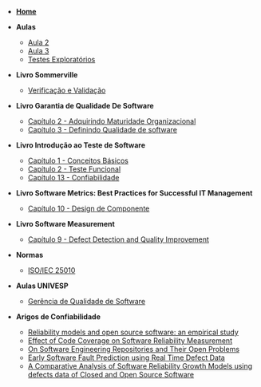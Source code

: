 - [**Home**](/README.md)
- **Aulas**
    - [Aula 2](aulas/aula2.md)
    - [Aula 3](aulas/aula3.md)
    - [Testes Exploratórios](aulas/testesExploratorios.md)
- **Livro Sommerville**
    - [Verificação e Validação](books/sommerville/VV.md)
- **Livro Garantia de Qualidade De Software** 
    - [Capítulo 2 - Adquirindo Maturidade Organizacional](books/alexandre_bartie/cap_2.md)
    - [Capítulo 3 - Definindo Qualidade de software](books/alexandre_bartie/cap_3.md)
- **Livro Introdução ao Teste de Software** 
    - [Capítulo 1 - Conceitos Básicos](books/eduardo_delamaro/cap1.md)
    - [Capítulo 2 - Teste Funcional](books/eduardo_delamaro/cap2.md)
    - [Capítulo 13 - Confiabilidade](books/eduardo_delamaro/cap13.md)
- **Livro Software Metrics: Best Practices for Successful IT Management** 
    - [Capítulo 10 - Design de Componente](books/paul_goodman/software-metrics-best-practices.md)
- **Livro Software Measurement** 
    - [Capítulo 9 - Defect Detection and Quality Improvement](books/ebert_dumke/cap9.md)


- **Normas**
    - [ISO/IEC 25010](normas/iso_iec_25010.md)
- **Aulas UNIVESP**
    - [Gerência de Qualidade de Software](univesp/GerenciaQualidade.md)
- **Arigos de Confiabilidade**
  - [Reliability models and open source software: an empirical study](artigos/reliability_models_open_source.md)
  - [Effect of Code Coverage on Software Reliability Measurement](artigos/effect-of-code-coverage-on-software-reliability-measurement.md)
  - [On Software Engineering Repositories and Their Open Problems](artigos/software-repository-and-their-open-problems)
  - [Early Software Fault Prediction using Real Time Defect Data](artigos/early-software-fault-prediction-using-real-time-defect-data.md)
  - [A Comparative Analysis of Software Reliability Growth Models using defects data of Closed and Open Source Software](artigos/a-comparative-analysis-of-software-reliability-growth-models-using-defects-data-of-closed-and-open-source-software.md)
